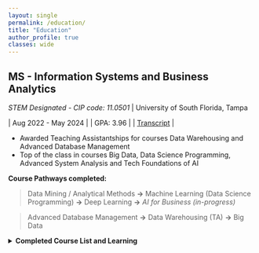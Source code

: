 ```yaml
---
layout: single
permalink: /education/
title: "Education"
author_profile: true
classes: wide
---
```


MS - Information Systems and Business Analytics 
---------   
*STEM Designated - CIP code: 11.0501* | University of South Florida, Tampa

| Aug 2022 - May 2024 |
| GPA: 3.96           |
| [Transcript](https://drive.google.com/file/d/1Lq1sEVuvhlmGMvW42tWC3ZFTBSyROAhd/view?usp=drive_link) |

- Awarded Teaching Assistantships for courses Data Warehousing and Advanced Database Management
- Top of the class in courses Big Data, Data Science Programming, Advanced System Analysis and Tech Foundations of AI

**Course Pathways completed:**
> Data Mining / Analytical Methods **&rarr;** Machine Learning (Data Science Programming) **&rarr;** Deep Learning **&rarr;** *AI for Business (in-progress)* 

> Advanced Database Management **&rarr;** Data Warehousing (TA) **&rarr;** Big Data 


<details>
<summary><b>Completed Course List and Learning</b></summary>
<br>
<ul>
<li> ISM6930 <em>AI for Business - in progress (Spring 2024, Dr. Alan Hevner)</em> </li>
> Design Science, Human Machine Interactions and Controls, AI Impacts on Business and applications in various domains
<li> ISM6136 Data Mining <em>(Fall 2022, Dr. Timothy Smith)</em> </li>
> Data Preparation Techniques, Data Imbalances, Errors in Modeling, Metrics for Evaluation, Predictive Analytics
<li> ISM6251 Data Science Programming / Machine Learning <em>(Spring 2023, Dr. Varol Kayhan)</em> </li>
> Linear Models, SVM, Ensemble Methods, Text Mining, Neural Networks
<li> ISM6930 Tech Foundation of AI / Deep Learning <em>(Fall 2023, Dr. TengTeng Ma)</em> </li>
> Neural architectures, NLP techniques, Image processing techniques, Attention & Self-Attention, Reinforcement Learning
<li> ISM6562 Big Data for Business <em>(Spring 2023, Dr. Kaushik Dutta)</em> </li>
> NoSQL, CAP Theorem, Cassandra, MongoDB, HDFS, Impala, Hadoop MapReduce, Spark
<li> ISM6218 Advanced Database Management <em>(Fall 2022, Dr. Varol Kayhan)</em> </li>
> ERDs, Joins, Subqueries, Views, Indexes, Functions, Analytic Databases, NoSQL
<li> QMB6304 Analytical Methods for Business  <em>(Fall 2022, Dr. Daniel Zantedeschi)</em> </li>
> Hypothesis Testing, ANOVA, Correlations, Multiple and Time-Series Regression, Optimization
<li> ISM6155 Enterprise Information Systems  <em>(Fall 2023, Dr. Priya Dozier)</em> </li>
> Case Studies: Risk Management, Quality vs Innovation, Incident Containment, Growth Mindset, AI implementation
<li> ISM6225 Distributed Information Systems <em>(Spring 2023, Dr. Manish Agrawal)</em> </li>
> OSI Model, Support Services, Web Development
<li> ISM6124 Advanced System Analysis and Design <em>(Summer 2023, Dr. Bhuvan Unhelkar)</em> </li>
> UML - Extensibility, Interaction and Database Modeling, Software Reuse, Deployment, NFRs
<li> ISM6328 Information Security <em>(Fall 2023, Dr. Marcus Green)</em> </li>
> Business Drivers, Access Controls, Attack Vectors, Security Operations, Contingency Planning
</ul>
</details>




